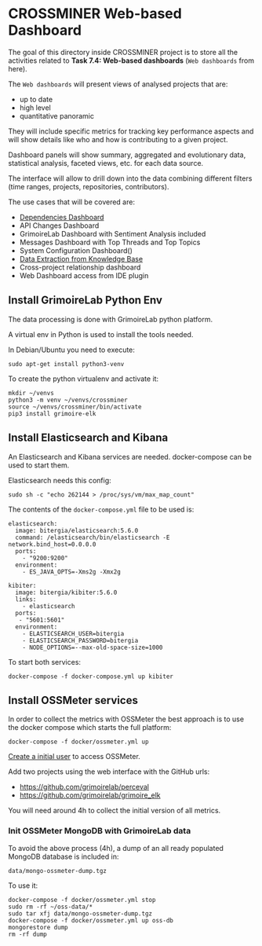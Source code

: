 # CROSSMINER Web-based Dashboard

The goal of this directory inside CROSSMINER project is to store all the activities related to **Task 7.4: Web-based dashboards** (`Web dashboards` from here).

The `Web dashboards` will present views of analysed projects that are:

* up to date
* high level
* quantitative panoramic

They will include specific metrics for tracking key performance aspects and will show details like who and how is contributing to a given project.

Dashboard panels will show summary, aggregated and evolutionary data, statistical analysis, faceted views, etc. for each data source.

The interface will allow to drill down into the data combining different filters (time ranges, projects, repositories, contributors).

The use cases that will be covered are:

* [Dependencies Dashboard](dependencies)
* API Changes Dashboard
* GrimoireLab Dashboard with Sentiment Analysis included
* Messages Dashboard with Top Threads and Top Topics
* System Configuration Dashboard()
* [Data Extraction from Knowledge Base](ossmeter-metrics)
* Cross-project relationship dashboard
* Web Dashboard access from IDE plugin

## Install GrimoireLab Python Env

The data processing is done with GrimoireLab python platform.

A virtual env in Python is used to install the tools needed.

In Debian/Ubuntu you need to execute:

`sudo apt-get install python3-venv`

To create the python virtualenv and activate it:

```
mkdir ~/venvs
python3 -m venv ~/venvs/crossminer
source ~/venvs/crossminer/bin/activate
pip3 install grimoire-elk
```

## Install Elasticsearch and Kibana

An Elasticsearch and Kibana services are needed. docker-compose can be used to start them.

Elasticsearch needs this config:

`sudo sh -c "echo 262144 > /proc/sys/vm/max_map_count"`

The contents of the `docker-compose.yml` file to be used is:

```
elasticsearch:
  image: bitergia/elasticsearch:5.6.0
  command: /elasticsearch/bin/elasticsearch -E network.bind_host=0.0.0.0
  ports:
    - "9200:9200"
  environment:
    - ES_JAVA_OPTS=-Xms2g -Xmx2g

kibiter:
  image: bitergia/kibiter:5.6.0
  links:
    - elasticsearch
  ports:
   - "5601:5601"
  environment:
    - ELASTICSEARCH_USER=bitergia
    - ELASTICSEARCH_PASSWORD=bitergia
    - NODE_OPTIONS=--max-old-space-size=1000
```

To start both services:

`docker-compose -f docker-compose.yml up kibiter`

## Install OSSMeter services

In order to collect the metrics with OSSMeter the best approach is to
use the docker compose which starts the full platform:

`docker-compose -f docker/ossmeter.yml up`

[Create a initial user](https://github.com/ossmeter/ossmeter/wiki/FAQ#adding-the-first-user-in-the-local-web-application) to access OSSMeter.

Add two projects using the web interface with the GitHub urls:

* https://github.com/grimoirelab/perceval
* https://github.com/grimoirelab/grimoire_elk

You will need around 4h to collect the initial version of all metrics.

### Init OSSMeter MongoDB with GrimoireLab data

To avoid the above process (4h), a dump of an all ready populated MongoDB database is included in:

`data/mongo-ossmeter-dump.tgz`

To use it:

```
docker-compose -f docker/ossmeter.yml stop
sudo rm -rf ~/oss-data/*
sudo tar xfj data/mongo-ossmeter-dump.tgz
docker-compose -f docker/ossmeter.yml up oss-db
mongorestore dump
rm -rf dump
```
